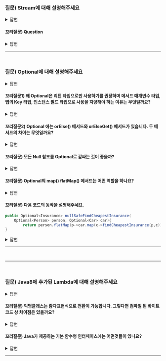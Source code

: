 ### 질문) Stream에 대해 설명해주세요

<details>
    <summary>답변</summary>
</br>

- 많은 양의 데이터를 효율적으로 처리하기 위함
- 스트림의 구조는 스트림 생성, 중개 연산, 종단 연산
- 중개 연산은 0개 이상, 대표적으로 filter(), map()
- 종단 연산은 대표적으로 collect(), forEach()

</details>

#### 꼬리질문) Question

<details>
    <summary>답변</summary>
</br>

- contents

</details>

---
</br>

### 질문) Optional에 대해 설명해주세요

<details>
    <summary>답변</summary>
</br>

- 자바에서 null을 처리하기 위한 방법으로 자바8 버전에 추가되었다.
    - 과거에는 if 조건문으로 null 을 처리했으나, null 체크를 누락할 수 있다는 문제가 있다.
    - if 조건문과 함께 예외를 던지는 것 또한 바람직하지 않다.예외를 생성할 때 스택 추적 전체를 캡처하므로 비용이 발생하기 때문이다.
- 객체를 편리하게 처리하기 위해 도입
- final로 선언되어 상속 불가
- Optional은 리턴값으로만 쓰기를 권장한다. (메소드 매개변수 타입, 맵의 키 타입, 인스턴스 필드 타입으로 쓰지 말자.) 

- 선택형 반환값을 지원하기 위한 용도이다. (모던자바인액션 377)
- 객체의 일부 또는 전체가 null이 될 수 있는 상황에서 사용.

</details>

#### 꼬리질문1) 왜 Optional은 리턴 타입으로만 사용하기를 권장하며 메서드 매개변수 타입, 맵의 Key 타입, 인스턴스 필드 타입으로 사용을 지양해야 하는 이유는 무엇일까요?

<details>
    <summary>답변</summary>
</br>

매개변수
- 호출하는 클라이언트가 Null 값을 매개할 수 있기 때문에 메서드 내에서 또 Null 체크를 수행해야 한다.
```java

public void setMember(Optional<Sample> sample){
    // 만약 null 이 매개되면 null에 ifPresent() 메서드를 수행했기 때문에 NullPointException 예외가 발생한다.
    sample.ifPresent(s->this.sample = s)

    // 따라서 이와 같이 null 체크가 필요해짐.
    if(sample != null){

    }
}
```

Map key 타입
- Map 인터페이스의 특징 중 key는 Null일 수 없다는 것인데, Optional을 사용해 key가 비어있을 수 있다는 것은 부적절하다.

인스턴스 field 타입
- 도메인 클래스 설계의 문제이다. 특정 도메인에 속성이 있을 수도 없을 수도 있는 불안정한 클래스를 만들기 보다, 상위클래스 하위클래스으로 분리하거나 Delegation(위임)을 사용할 것이 권장된다. (참고 링크 : [Delegation이 무엇인지 아시나요? (상속과 구성까지 알아보자)](https://todaycode.tistory.com/175))

이 외에도 Collection, Map, Stream, Array, Optional을 Optional으로 감싸지 말 것을 권장한다.
- 컨테이너 성격의 인스턴스들은 그 자체로 이미 Null 여부를 판단할 수 있기 때문이다.
- Optional<List>를 반환하기 보다는 빈 ArrayList를 반환하는 것이 좋다. 그렇게 하면 클라이언트 코드에서 Optional 처리 코드를 넣지 않아도 된다.

</details>

#### 꼬리질문2) Optional 에는 orElse() 메서드와 orElseGet() 메서드가 있습니다. 두 메서드의 차이는 무엇일까요?

<details>
    <summary>답변</summary>

orElse()
- Optional 안의 값이 존재하는 경우 꺼내오고 존재하지 않는 경우 인스턴스 타입을 반환한다.
- 그러나 존재 여부와 관계없이 인스턴스 타입을 반환하기 위한 연산이 수행된다.

orElseGet()
- `orElse()`와 같이 Optional 안의 값이 존재하는 경우 꺼내오지만, 없는 경우에만 `Supplier<T>` 인터페이스 구현체를 수행해 값을 반환할 수 있다.

</details>

#### 꼬리질문) 모든 Null 참조를 Optional로 감싸는 것이 좋을까?

<details>
    <summary>답변</summary>

- No, 값이 있을 수도 없을 수도 있는 선택형 값에서 Optional을 적용하는 것이 의미상 전달이 된다.
참고 : 모던자바인액션 370p

</details>

#### 꼬리질문) Optional의 map() flatMap() 메서드는 어떤 역할을 하나요?

<details>
    <summary>답변</summary>

호출 체인 메서드
map 
- map 메서드는 Optional 객체가 값을 포함하고 있다면, 그 값을 주어진 함수를 적용하여 변환합니다. 그리고 변환된 값을 다시 Optional로 감싸서 반환합니다. 만약 원래 Optional 객체가 비어있다면, 변환을 시도하지 않고 빈 Optional을 반환합니다.

flatMap
- Optional 이 Person을 감싸고 있다면 flatMap에 전달된 Function이 Person에 적용된다.
- flatMap 메서드는 map 메서드와 유사하지만, 주요 차이점은 변환 함수가 직접 Optional 객체를 반환한다는 것입니다. flatMap은 반환된 Optional에서 값을 꺼내어 "평탄화"하고, 최종적으로 하나의 Optional 객체로 만듭니다. 이는 중첩된 Optional 구조를 단일 Optional로 간단하게 만들 때 유용합니다.
- Stream이 제공하는 flatMap()과 다르니 주의.

</br>

- 참고 서적 : 모던자바인액션 376
- 참고 링크 : https://velog.io/@hksdpr/JAVA-Optional%EC%9D%98-%EC%B6%A9%EA%B2%A9%EC%A0%81%EC%9D%B8-%EC%82%AC%EC%9A%A9%EB%B2%95-map%EC%9D%84-%EC%9D%B4%EC%9A%A9%ED%95%9C-%EC%B2%B4%EC%9D%B4%EB%8B%9D#map-%ED%95%A8%EC%88%98

</details>

#### 꼬리질문) 다음 코드의 동작을 설명해주세요.

```Java
public Optional<Insurance> nullSafeFindCheapestInsurance(
    Optional<Person> person, Optional<Car> car){
        return person.flatMap(p->car.map(c->findCheapestInsurance(p,c)));
}
```

<details>
    <summary>답변</summary>

- flatMap() : `Optional<person>`이 비어있다면 표현식 실행되지 않고 빈 Optional반환. 비어있지 않다면 `Function` 인자로 Optional 벗긴 person을 전달한다.
- map() : `Optional<car>`이 비어있다면 표현식 실행되지 않고 빈 Optional반환. 비어있지 않다면 findCheapestInsurance 메서드에 Optional 벗긴 person, car 전달
- 
person.flatMap(...): person이 Optional<Person> 객체를 포함하고 있다면, 이 flatMap 호출은 Person 객체 p를 사용하여 내부 람다 표현식을 실행합니다. person이 비어있다면, 이 메서드는 바로 빈 Optional<Insurance>를 반환합니다.
car.map(c -> findCheapestInsurance(p, c)): car가 값 Car 객체를 포함하고 있다면 이 map 호출은 Car 객체 c와 함께 findCheapestInsurance(p, c) 메서드를 실행하여 Insurance 객체를 찾습니다. 그리고 이 Insurance 객체는 Optional로 감싸져 반환됩니다. car가 비어있다면, map은 빈 Optional을 반환합니다.
결과적으로 person.flatMap은 car.map이 반환하는 Optional<Insurance>를 "평탄화"하여, 결국 하나의 Optional<Insurance> 객체를 반환합니다. 이는 person과 car가 모두 존재할 때만 Insurance 객체를 포함하고, 그렇지 않은 경우에는 빈 Optional을 반환합니다.
</details>


---
</br>

---
</br>

### 질문) Java8에 추가된 Lambda에 대해 설명해주세요

<details>
    <summary>답변</summary>

- 익명클래스의 가독성을 보완하기 위해 등장.
- 인터페이스에 메서드가 오직 하나만 존재하는 함수형 인터페이스를 

</details>

#### 꼬리질문) 익명클래스는 람다표현식으로 전환이 가능합니다. 그렇다면 컴파일 된 바이트코드 상 차이점은 있을까요?

<details>
    <summary>답변</summary>

- 참고 링크 : https://alkhwa-113.tistory.com/entry/%EB%9E%8C%EB%8B%A4%EC%8B%9Dfeat-%EC%9D%B5%EB%AA%85-%EA%B5%AC%ED%98%84-%ED%81%B4%EB%9E%98%EC%8A%A4-vs-%EB%9E%8C%EB%8B%A4%EC%8B%9D

</details>

#### 꼬리질문) Java가 제공하는 기본 함수형 인터페이스에는 어떤것들이 있나요?

<details>
    <summary>답변</summary>

- Predicate : 두 객체를 비교할 때 사용, boolean 값 반환
- Supplier : 제네릭으로 선언된 타입을 반환
- Consumer : 매개변수를 받을 수 있으며, 작업을 수행 후 반환하지 않음
- Function : 제네릭 T, R 으로 T 매개 타입, R 반환 타입

</details>

---
</br>